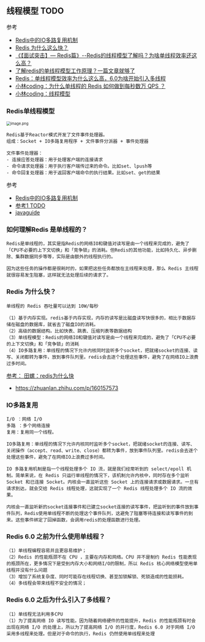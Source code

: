 ## 线程模型 TODO

参考

-   [Redis中的IO多路复用机制](https://juejin.cn/post/7093033045950726180)
-   [Redis 为什么这么快？](https://zhuanlan.zhihu.com/p/160157573)
-   [《【面试突击】— Redis篇》--Redis的线程模型了解吗？为啥单线程效率还这么高？](https://mp.weixin.qq.com/s?__biz=MzUxNTQyOTIxNA==&mid=2247483997&idx=1&sn=0641eab820920b556d3e6d7280babfba&chksm=f9b7846ccec00d7a1d46ee77e147df27eb9415d08e41e2742382f93dae38a9ba3f9f363a22e4&token=1673263252&lang=zh_CN#rd)
-   [了解redis的单线程模型工作原理？一篇文章就够了](https://cloud.tencent.com/developer/article/1692016)
-   [Redis：单线程模型效率为什么这么高，6.0为啥开始引入多线程](https://developer.aliyun.com/article/790574)
-   [小林coding：为什么单线程的 Redis 如何做到每秒数万 QPS ？](https://mp.weixin.qq.com/s/oeOfsgF-9IOoT5eQt5ieyw)
-   [小林coding：线程模型](https://xiaolincoding.com/redis/base/redis_interview.html#redis-%E6%98%AF%E5%8D%95%E7%BA%BF%E7%A8%8B%E5%90%97)



### Redis单线程模型

<img src="https://cdn.jsdelivr.net/gh/iamk123/typora@main/uPic/2023/09/06/14455916939827591693982759078VIkHLl-14410716939824671693982467429OlM8Cl-8f7579b6cf7d4de5864b91eef30332c3~tplv-k3u1fbpfcp-jj-mark:3024:0:0:0:q75.awebp" alt="image.png" style="zoom: 67%;" />

```
Redis基于Reactor模式开发了文件事件处理器。
组成：Socket + IO多路复用程序 + 文件事件分派器 + 事件处理器

文件事件处理器：
- 连接应答处理器：用于处理客户端的连接请求
- 命令请求处理器：用于执行客户端传过来的命令。比如set、lpush等
- 命令回复处理器：用于返回客户端命令的执行结果。比如set、get的结果
```

参考

-   [Redis中的IO多路复用机制](https://juejin.cn/post/7093033045950726180)
-   [参考1 TODO](https://mp.weixin.qq.com/s/CiFSsOx_g9g-0PUGXDuvcQ)
-   [javaguide](https://javaguide.cn/database/redis/redis-questions-01.html#redis-%E7%BA%BF%E7%A8%8B%E6%A8%A1%E5%9E%8B-%E9%87%8D%E8%A6%81)



### 如何理解Redis 是单线程的？

```
Redis是单线程的，其实是指Redis的网络IO和键值对读写是由一个线程来完成的，避免了「CPU不必要的上下文切换」和「竞争锁」的消耗。但Redis的其他功能，比如持久化、异步删除、集群数据同步等等，实际是由额外的线程执行的。

因为这些任务的操作都是很耗时的，如果把这些任务都放在主线程来处理，那么 Redis 主线程就很容易发生阻塞，这样就无法处理后续的请求了。
```

### Redis 为什么快？

```
单线程的 Redis 吞吐量可以达到 10W/每秒

（1）基于内存实现。redis基于内存实现，内存的读写是比磁盘读写快很多的，相比于数据存储在磁盘的数据库，就省去了磁盘IO的消耗。
（2）高级的数据结构。比如快表、跳表、压缩列表等数据结构
（3）单线程模型：Redis的网络IO和键值对读写是由一个线程来完成的，避免了「CPU不必要的上下文切换」和「竞争锁」的消耗
（4）IO多路复用：单线程的情况下允许内核同时监听多个socket，把就绪socket的连接、读写、关闭都转为事件，放到事件队列里。redis会去逐个处理这些事件，避免了在网络IO上浪费过多时间。
```

[参考： 田螺：redis为什么快](https://mp.weixin.qq.com/s?__biz=Mzg3NzU5NTIwNg==&mid=2247490736&idx=1&sn=95377e729b27f0afefbaa5f20239fc9d&chksm=cf21c399f8564a8ff5239fbaa86d616a48086b47b3bb03c8ccc1d3cc066e41c75e16638c3fc8&token=1495321435&lang=zh_CN&scene=21#wechat_redirect)

-   https://zhuanlan.zhihu.com/p/160157573



### IO多路复用

```
I/O ：网络 I/O
多路 ：多个网络连接
复用：复用同一个线程。

IO多路复用：单线程的情况下允许内核同时监听多个socket，把就绪socket的连接、读写、关闭操作（accept、read、write、close）都转为事件，放到事件队列里。redis会去逐个处理这些事件，避免了在网络IO上浪费过多时间。

IO 多路复用机制是指一个线程处理多个 IO 流，就是我们经常听到的 select/epoll 机制。简单来说，在 Redis 只运行单线程的情况下，该机制允许内核中，同时存在多个监听 Socket 和已连接 Socket。内核会一直监听这些 Socket 上的连接请求或数据请求。一旦有请求到达，就会交给 Redis 线程处理，这就实现了一个 Redis 线程处理多个 IO 流的效果。

内核会一直监听新的socket连接事件和已建立socket连接的读写事件，把监听到的事件放到事件队列，Redis使用单线程不断的处理这个事件队列，这避免了阻塞等待连接和读写事件的到来。这些事件绑定了回掉函数，会调用redis的处理函数进行处理。
```







### Redis 6.0 之前为什么使用单线程？

```
（1）单线程编程容易并且更容易维护；
（2）Redis 的性能瓶颈不在 CPU ，主要在内存和网络。CPU 并不是制约 Redis 性能表现的瓶颈所在，更多情况下是受到内存大小和网络I/O的限制，所以 Redis 核心网络模型使用单线程并没有什么问题
（3）增加了系统复杂度、同时可能存在线程切换、甚至加锁解锁、死锁造成的性能损耗。
（4）多线程会带来线程不安全的情况；
```

### Redis 6.0 之后为什么引入了多线程？

```
（1）单线程无法利用多CPU
（1）为了提高网络 IO 读写性能。因为随着网络硬件的性能提升，Redis 的性能瓶颈有时会出现在网络 I/O 的处理上，所以为了提高网络 I/O 的并行度，Redis 6.0 对于网络 I/O 采用多线程来处理。但是对于命令的执行，Redis 仍然使用单线程来处理
```

